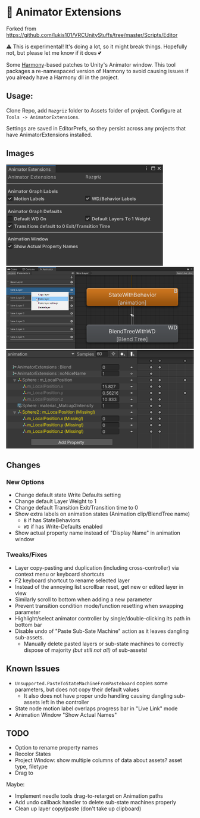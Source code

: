 # 🌸 Animator Extensions

Forked from https://github.com/lukis101/VRCUnityStuffs/tree/master/Scripts/Editor

⚠ This is experimental! It's doing a lot, so it might break things. Hopefully not, but please let me know if it does 💕

Some [Harmony](https://github.com/pardeike/Harmony)-based patches to Unity's Animator window. This tool packages a re-namespaced version of Harmony to avoid causing issues if you already have a Harmony dll in the project.  

## Usage: 

Clone Repo, add `Razgriz` folder to Assets folder of project. Configure at `Tools -> AnimatorExtensions`.

Settings are saved in EditorPrefs, so they persist across any projects that have AnimatorExtensions installed.

## Images

![Animator Extensions Settings](.img/img-AnimatorExtensions-Settings.png)
![Animator Extensions Layer Copy/Paste](.img/img-AnimatorExtensions-Preview.png)
![Animator Real Names](.img/img-AnimationWindowRealNames.png)

## Changes

### New Options

- Change default state Write Defaults setting
- Change default Layer Weight to 1
- Change default Transition Exit/Transition time to 0
- Show extra labels on animation states (Animation clip/BlendTree name)
  - `B` if has StateBehaviors
  - `WD` if has Write-Defaults enabled
- Show actual property name instead of "Display Name" in animation window

### Tweaks/Fixes

- Layer copy-pasting and duplication (including cross-controller) via context menu or keyboard shortcuts
- F2 keyboard shortcut to rename selected layer
- Instead of the annoying list scrollbar reset, get new or edited layer in view
- Similarly scroll to bottom when adding a new parameter
- Prevent transition condition mode/function resetting when swapping parameter
- Highlight/select animator controller by single/double-clicking its path in bottom bar
- Disable undo of "Paste Sub-Sate Machine" action as it leaves dangling sub-assets.  
  - Manually delete pasted layers or sub-state machines to correctly dispose of majority _(but still not all)_ of sub-assets!

## Known Issues

- `Unsupported.PasteToStateMachineFromPasteboard` copies some parameters, but does not copy their default values
  - It also does not have proper undo handling causing dangling sub-assets left in the controller
- State node motion label overlaps progress bar in "Live Link" mode
- Animation Window "Show Actual Names"

## TODO

- Option to rename property names
- Recolor States
- Project Window: show multiple columns of data about assets? asset type, filetype
- Drag to 

Maybe:

- Implement needle tools drag-to-retarget on Animation paths
- Add undo callback handler to delete sub-state machines properly
- Clean up layer copy/paste (don't take up clipboard)
